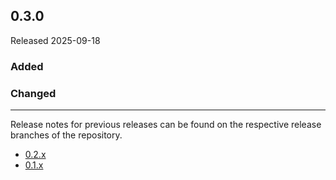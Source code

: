 ## 0.3.0

Released 2025-09-18

### Added

### Changed

---

Release notes for previous releases can be found on the respective release 
branches of the repository.

<!-- ARCHIVE_START -->
* [0.2.x](https://github.com/credibil/tempo/blob/release-0.2.0/RELEASES.md)
* [0.1.x](https://github.com/credibil/core/blob/release-0.1.0/RELEASES.md)
